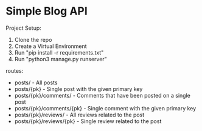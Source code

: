 # Simple Blog API

Project Setup:
1. Clone the repo
2. Create a Virtual Environment
3. Run "pip install -r requirements.txt"
4. Run "python3 manage.py runserver" 

routes:
  - posts/                   - All posts
  - posts/{pk}               - Single post with the given primary key
  - posts/{pk}/comments/     - Comments that have been posted on a single post
  - posts/{pk}/comments/{pk} - Single comment with the given primary key
  - posts/{pk}/reviews/      - All reviews related to the post
  - posts/{pk}/reviews/{pk}  - Single review related to the post
  
